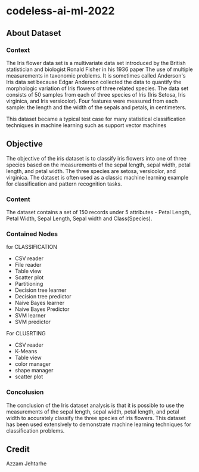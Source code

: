 # codeless-ai-ml-2022

## About Dataset

### Context
The Iris flower data set is a multivariate data set introduced by the British statistician and biologist Ronald Fisher in his 1936 paper The use of multiple measurements in taxonomic problems. It is sometimes called Anderson's Iris data set because Edgar Anderson collected the data to quantify the morphologic variation of Iris flowers of three related species. The data set consists of 50 samples from each of three species of Iris (Iris Setosa, Iris virginica, and Iris versicolor). Four features were measured from each sample: the length and the width of the sepals and petals, in centimeters.

This dataset became a typical test case for many statistical classification techniques in machine learning such as support vector machines

## Objective 

The objective of the iris dataset is to classify iris flowers into one of three species based on the measurements of the sepal length, sepal width, petal length, and petal width. The three species are setosa, versicolor, and virginica. The dataset is often used as a classic machine learning example for classification and pattern recognition tasks.

### Content
The dataset contains a set of 150 records under 5 attributes - Petal Length, Petal Width, Sepal Length, Sepal width and Class(Species).

### Contained Nodes

for CLASSIFICATION

- CSV reader 
- File reader 
- Table view
- Scatter plot
- Partitioning
- Decision tree learner
- Decision tree predictor
- Naive Bayes learner
- Naive Bayes Predictor
- SVM learner 
- SVM predictor

For CLUSRTING

- CSV reader 
- K-Means
- Table view
- color manager
- shape manager
- scatter plot

### Concolusion 

The conclusion of the Iris dataset analysis is that it is possible to use the measurements of the sepal length, sepal width, petal length, and petal width to accurately classify the three species of iris flowers. This dataset has been used extensively to demonstrate machine learning techniques for classification problems.

## Credit 
Azzam Jehtarhe


